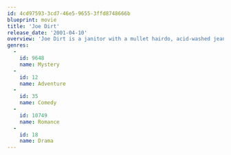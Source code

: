 ```yaml
---
id: 4cd97593-3cd7-46e5-9655-3ffd8748666b
blueprint: movie
title: 'Joe Dirt'
release_date: '2001-04-10'
overview: 'Joe Dirt is a janitor with a mullet hairdo, acid-washed jeans and a dream to find the parents that he lost at the Grand Canyon when he was a belligerent, trailer park-raised eight-year-old. Now, blasting Van Halen in his jacked-up economy car, the irrepressibly optimistic Joe hits the road alone in search of his folks.'
genres:
  -
    id: 9648
    name: Mystery
  -
    id: 12
    name: Adventure
  -
    id: 35
    name: Comedy
  -
    id: 10749
    name: Romance
  -
    id: 18
    name: Drama
---
```


